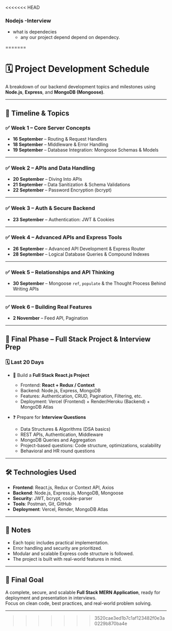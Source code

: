<<<<<<< HEAD
###  Nodejs -Interview
  -
    what is dependecies 
      - any our project depend depend on dependecy.
      
=======
# 🗓️ Project Development Schedule

A breakdown of our backend development topics and milestones using **Node.js**, **Express**, and **MongoDB (Mongoose)**.

---

## 📅 Timeline & Topics

### ✅ Week 1 – Core Server Concepts

- **16 September** – Routing & Request Handlers  
- **18 September** – Middleware & Error Handling  
- **19 September** – Database Integration: Mongoose Schemas & Models  

---

### ✅ Week 2 – APIs and Data Handling

- **20 September** – Diving Into APIs  
- **21 September** – Data Sanitization & Schema Validations  
- **22 September** – Password Encryption (bcrypt)  

---

### ✅ Week 3 – Auth & Secure Backend

- **23 September** – Authentication: JWT & Cookies  

---

### ✅ Week 4 – Advanced APIs and Express Tools

- **26 September** – Advanced API Development & Express Router  
- **28 September** – Logical Database Queries & Compound Indexes  

---

### ✅ Week 5 – Relationships and API Thinking

- **30 September** – Mongoose `ref`, `populate` & the Thought Process Behind Writing APIs  

---

### ✅ Week 6 – Building Real Features

- **2 November** – Feed API, Pagination  

---

## 🧩 Final Phase – Full Stack Project & Interview Prep

### 🗓️ Last 20 Days

- 🔧 Build a **Full Stack React.js Project**
  - Frontend: **React + Redux / Context**
  - Backend: Node.js, Express, MongoDB
  - Features: Authentication, CRUD, Pagination, Filtering, etc.
  - Deployment: Vercel (Frontend) + Render/Heroku (Backend) + MongoDB Atlas

- ❓ Prepare for **Interview Questions**
  - Data Structures & Algorithms (DSA basics)
  - REST APIs, Authentication, Middleware
  - MongoDB Queries and Aggregation
  - Project-based questions: Code structure, optimizations, scalability
  - Behavioral and HR round questions

---

## 🛠️ Technologies Used

- **Frontend**: React.js, Redux or Context API, Axios  
- **Backend**: Node.js, Express.js, MongoDB, Mongoose  
- **Security**: JWT, bcrypt, cookie-parser  
- **Tools**: Postman, Git, GitHub  
- **Deployment**: Vercel, Render, MongoDB Atlas  

---

## 📌 Notes

- Each topic includes practical implementation.
- Error handling and security are prioritized.
- Modular and scalable Express code structure is followed.
- The project is built with real-world features in mind.

---

## 🚀 Final Goal

A complete, secure, and scalable **Full Stack MERN Application**, ready for deployment and presentation in interviews.  
Focus on clean code, best practices, and real-world problem solving.

---
>>>>>>> 3520cae3ed1b7c1af123482f0e3a0229b870ba4e
